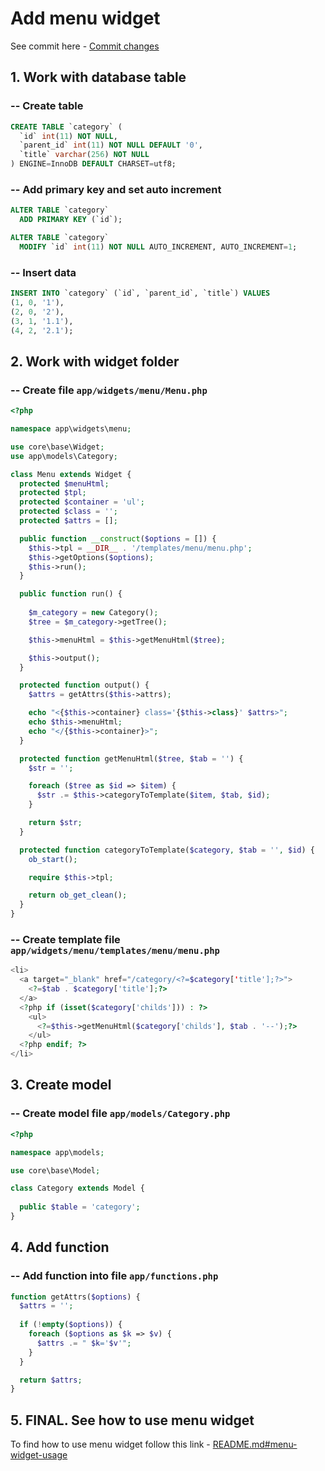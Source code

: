 # Add menu widget

See commit here - [Commit changes](https://github.com/tonephp/tonephp/commit/fd6b5523f691cb75df51d423d018fd1fe8599474)

## 1. Work with database table

### -- Create table

```sql
CREATE TABLE `category` (
  `id` int(11) NOT NULL,
  `parent_id` int(11) NOT NULL DEFAULT '0',
  `title` varchar(256) NOT NULL
) ENGINE=InnoDB DEFAULT CHARSET=utf8;
```

### -- Add primary key and set auto increment

```sql
ALTER TABLE `category`
  ADD PRIMARY KEY (`id`);

ALTER TABLE `category`
  MODIFY `id` int(11) NOT NULL AUTO_INCREMENT, AUTO_INCREMENT=1;
```

### -- Insert data

```sql
INSERT INTO `category` (`id`, `parent_id`, `title`) VALUES
(1, 0, '1'),
(2, 0, '2'),
(3, 1, '1.1'),
(4, 2, '2.1');
```

## 2. Work with widget folder

### -- Create file `app/widgets/menu/Menu.php`

```php
<?php

namespace app\widgets\menu;

use core\base\Widget;
use app\models\Category;

class Menu extends Widget {
  protected $menuHtml;
  protected $tpl;
  protected $container = 'ul';
  protected $class = '';
  protected $attrs = [];

  public function __construct($options = []) {
    $this->tpl = __DIR__ . '/templates/menu/menu.php';
    $this->getOptions($options);
    $this->run();
  }

  public function run() {
    
    $m_category = new Category();
    $tree = $m_category->getTree();

    $this->menuHtml = $this->getMenuHtml($tree);

    $this->output();
  }

  protected function output() {
    $attrs = getAttrs($this->attrs);

    echo "<{$this->container} class='{$this->class}' $attrs>";
    echo $this->menuHtml;
    echo "</{$this->container}>";
  }

  protected function getMenuHtml($tree, $tab = '') {
    $str = '';

    foreach ($tree as $id => $item) {
      $str .= $this->categoryToTemplate($item, $tab, $id);
    }

    return $str;
  }

  protected function categoryToTemplate($category, $tab = '', $id) {
    ob_start();

    require $this->tpl;

    return ob_get_clean();
  }
}
```

### -- Create template file `app/widgets/menu/templates/menu/menu.php`

```php
<li>
  <a target="_blank" href="/category/<?=$category['title'];?>">
    <?=$tab . $category['title'];?>
  </a>
  <?php if (isset($category['childs'])) : ?>
    <ul>
      <?=$this->getMenuHtml($category['childs'], $tab . '--');?>
    </ul>
  <?php endif; ?>
</li>
```

## 3. Create model

### -- Create model file `app/models/Category.php`

```php
<?php

namespace app\models;

use core\base\Model;

class Category extends Model {
  
  public $table = 'category';
}
```

## 4. Add function

### -- Add function into file `app/functions.php`

```php
function getAttrs($options) {
  $attrs = '';
  
  if (!empty($options)) {
    foreach ($options as $k => $v) {
      $attrs .= " $k='$v'";
    }
  }

  return $attrs;
}
```

## 5. FINAL. See how to use menu widget

To find how to use menu widget follow this link - [README.md#menu-widget-usage](https://github.com/tonephp/tonephp/blob/main/README.md#menu-widget-usage)
